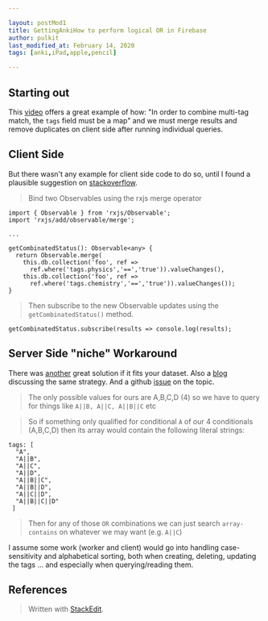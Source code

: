 ```yaml
---

layout: postMod1
title: GettingAnkiHow to perform logical OR in Firebase
author: pulkit
last_modified_at: February 14, 2020
tags: [anki,iPad,apple,pencil]

---
```


## Starting out
This [video]( https://youtu.be/35RlydUf6xo?t=198) offers a great example of how: "In order to combine multi-tag match, the `tags` field must be a map" and we must merge results and remove duplicates on client side after running individual queries.

## Client Side
But there wasn't any example for client side code to do so, until I found a plausible suggestion on [stackoverflow](https://stackoverflow.com/questions/46632042/how-to-perform-compound-queries-with-logical-or-in-cloud-firestore#answer-48832819).

> Bind two Observables using the rxjs merge operator

```
import { Observable } from 'rxjs/Observable';
import 'rxjs/add/observable/merge';

...

getCombinatedStatus(): Observable<any> {
  return Observable.merge(
    this.db.collection('foo', ref =>
      ref.where('tags.physics','==','true')).valueChanges(),
    this.db.collection('foo', ref =>
      ref.where('tags.chemistry','==','true')).valueChanges());
}
```

> Then subscribe to the new Observable updates using the `getCombinatedStatus()` method.

```
getCombinatedStatus.subscribe(results => console.log(results);
```

## Server Side "niche" Workaround

There was [another](https://stackoverflow.com/questions/46632042/how-to-perform-compound-queries-with-logical-or-in-cloud-firestore#answer-55151765) great solution if it fits your dataset. Also a [blog](https://blog.oasisdigital.com/2018/querying-without-or-in-firestore/#post-2022-_adhx5di43dpw) discussing the same strategy. And a github [issue](https://github.com/firebase/firebase-js-sdk/issues/1777) on the topic.

> The only possible values for ours are A,B,C,D (4) so we have to query for things like `A||B, A||C, A||B||C` etc

> So if something only qualified for conditional  `A`  of our 4 conditionals (A,B,C,D) then its array would contain the following literal strings: 

```
tags: [
  "A",
  "A||B",
  "A||C",
  "A||D",
  "A||B||C",
  "A||B||D",
  "A||C||D",
  "A||B||C||D"
 ]
```

> Then for any of those  `OR`  combinations we can just search  `array-contains`  on whatever we may want (e.g. `A||C`)

I assume some work (worker and client) would go into handling case-sensitivity and alphabetical sorting, both when creating, deleting, updating the tags ... and especially when querying/reading them.



## References

> Written with [StackEdit](https://stackedit.io/).
<!--stackedit_data:
eyJoaXN0b3J5IjpbOTE1NzYzMDg3XX0=
-->